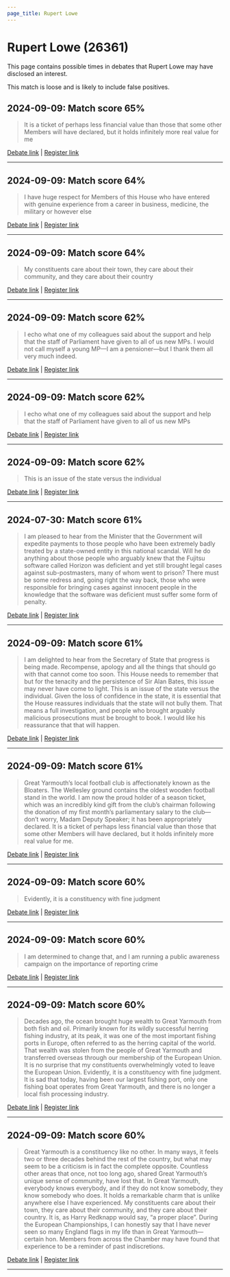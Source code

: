 ```yaml
---
page_title: Rupert Lowe
---
```


# Rupert Lowe  (26361)

This page contains possible times in debates that Rupert Lowe may have disclosed an interest.

This match is loose and is likely to include false positives. 



## 2024-09-09: Match score 65%

>It is a ticket of perhaps less financial value than those that some other Members will have declared, but it holds infinitely more real value for me

[Debate link](https://www.theyworkforyou.com/debates/?id=2024-09-09b.619.1) | [Register link](https://www.theyworkforyou.com/mp/26361/register)


---



## 2024-09-09: Match score 64%

>I have huge respect for Members of this House who have entered with genuine experience from a career in business, medicine, the military or however else

[Debate link](https://www.theyworkforyou.com/debates/?id=2024-09-09b.619.1) | [Register link](https://www.theyworkforyou.com/mp/26361/register)


---



## 2024-09-09: Match score 64%

>My constituents care about their town, they care about their community, and they care about their country

[Debate link](https://www.theyworkforyou.com/debates/?id=2024-09-09b.619.1) | [Register link](https://www.theyworkforyou.com/mp/26361/register)


---



## 2024-09-09: Match score 62%

>I echo what one of my colleagues said about the support and help that the staff of Parliament have given to all of us new MPs. I would not call myself a young MP—I am a pensioner—but I thank them all very much indeed.

[Debate link](https://www.theyworkforyou.com/debates/?id=2024-09-09b.619.1) | [Register link](https://www.theyworkforyou.com/mp/26361/register)


---



## 2024-09-09: Match score 62%

>I echo what one of my colleagues said about the support and help that the staff of Parliament have given to all of us new MPs

[Debate link](https://www.theyworkforyou.com/debates/?id=2024-09-09b.619.1) | [Register link](https://www.theyworkforyou.com/mp/26361/register)


---



## 2024-09-09: Match score 62%

>This is an issue of the state versus the individual

[Debate link](https://www.theyworkforyou.com/debates/?id=2024-09-09b.593.0) | [Register link](https://www.theyworkforyou.com/mp/26361/register)


---



## 2024-07-30: Match score 61%

>I am pleased to hear from the Minister that the Government will expedite payments to those people who have been extremely badly treated by a state-owned entity in this national scandal. Will he do anything about those people who arguably knew that the Fujitsu software called Horizon was deficient and yet still brought legal cases against sub-postmasters, many of whom went to prison? There must be some redress and, going right the way back, those who were responsible for bringing cases against innocent people in the knowledge that the software was deficient must suffer some form of penalty.

[Debate link](https://www.theyworkforyou.com/debates/?id=2024-07-30c.1178.4) | [Register link](https://www.theyworkforyou.com/mp/26361/register)


---



## 2024-09-09: Match score 61%

>I am delighted to hear from the Secretary of State that progress is being made. Recompense, apology and all the things that should go with that cannot come too soon. This House needs to remember that but for the tenacity and the persistence of Sir Alan Bates, this issue may never have come to light. This is an issue of the state versus the individual. Given the loss of confidence in the state, it is essential that the House reassures individuals that the state will not bully them. That means a full investigation, and people who brought arguably malicious prosecutions must be brought to book. I would like his reassurance that that will happen.

[Debate link](https://www.theyworkforyou.com/debates/?id=2024-09-09b.593.0) | [Register link](https://www.theyworkforyou.com/mp/26361/register)


---



## 2024-09-09: Match score 61%

>Great Yarmouth’s local football club is affectionately known as the Bloaters. The Wellesley ground contains the oldest wooden football stand in the world. I am now the proud holder of a season ticket, which was an incredibly kind gift from the club’s chairman following the donation of my first month’s parliamentary salary to the club—don’t worry, Madam Deputy Speaker; it has been appropriately declared. It is a ticket of perhaps less financial value than those that some other Members will have declared, but it holds infinitely more real value for me.

[Debate link](https://www.theyworkforyou.com/debates/?id=2024-09-09b.619.1) | [Register link](https://www.theyworkforyou.com/mp/26361/register)


---



## 2024-09-09: Match score 60%

>Evidently, it is a constituency with fine judgment

[Debate link](https://www.theyworkforyou.com/debates/?id=2024-09-09b.619.1) | [Register link](https://www.theyworkforyou.com/mp/26361/register)


---



## 2024-09-09: Match score 60%

>I am determined to change that, and I am running a public awareness campaign on the importance of reporting crime

[Debate link](https://www.theyworkforyou.com/debates/?id=2024-09-09b.619.1) | [Register link](https://www.theyworkforyou.com/mp/26361/register)


---



## 2024-09-09: Match score 60%

>Decades ago, the ocean brought huge wealth to Great Yarmouth from both fish and oil. Primarily known for its wildly successful herring fishing industry, at its peak, it was one of the most important fishing ports in Europe, often referred to as the herring capital of the world. That wealth was stolen from the people of Great Yarmouth and transferred overseas through our membership of the European Union. It is no surprise that my constituents overwhelmingly voted to leave the European Union. Evidently, it is a constituency with fine judgment. It is sad that today, having been our largest fishing port, only one fishing boat operates from Great Yarmouth, and there is no longer a local fish processing industry.

[Debate link](https://www.theyworkforyou.com/debates/?id=2024-09-09b.619.1) | [Register link](https://www.theyworkforyou.com/mp/26361/register)


---



## 2024-09-09: Match score 60%

>Great Yarmouth is a constituency like no other. In many ways, it feels two or three decades behind the rest of the country, but what may seem to be a criticism is in fact the complete opposite. Countless other areas that once, not too long ago, shared Great Yarmouth’s unique sense of community, have lost that. In Great Yarmouth, everybody knows everybody, and if they do not know somebody, they know somebody who does. It holds a remarkable charm that is unlike anywhere else I have experienced. My constituents care about their town, they care about their community, and they care about their country. It is, as Harry Redknapp would say, “a proper place”. During the European Championships, I can honestly say that I have never seen so many England flags in my life than in Great Yarmouth—certain hon. Members from across the Chamber may have found that experience to be a reminder of past indiscretions.

[Debate link](https://www.theyworkforyou.com/debates/?id=2024-09-09b.619.1) | [Register link](https://www.theyworkforyou.com/mp/26361/register)


---

